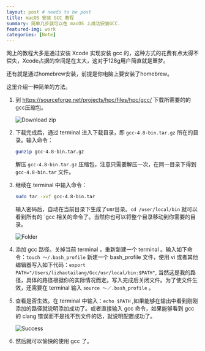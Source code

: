 ```yaml
---
layout: post # needs to be post
title: macOS 安装 GCC 教程
summary: 简单几步就可以在 macOS 上成功安装GCC.
featured-img: work
categories: [Note]
---
```


网上的教程大多是通过安装 Xcode 实现安装 gcc 的，这种方式的花费有点太得不偿失，Xcode占据的空间是在太大，这对于128g用户简直就是噩梦。

还有就是通过homebrew安装，前提是你电脑上要安装了homebrew。

这里介绍一种简单的方法。

1. 到 https://sourceforge.net/projects/hpc/files/hpc/gcc/ 下载所需要的的gcc压缩包。

	![Download zip](https://i.loli.net/2018/03/27/5ab9d6094d953.jpg)

2. 下载完成后，通过 terminal 进入下载目录，即 `gcc-4.8-bin.tar.gz` 所在的目录。输入命令：

	```bash
	gunzip gcc-4.8-bin.tar.gz
	```

	解压 `gcc-4.8-bin.tar.gz` 压缩包，注意只需要解压一次，在同一目录下得到 `gcc-4.8-bin.tar` 文件。

3. 继续在 terminal 中输入命令：
	
	```bash
	sudo tar -xvf gcc-4.8-bin.tar
	```

	输入密码后，自动在当前目录下生成了usr目录。`cd /user/local/bin` 就可以看到所有的 `gcc 相关的命令了。当然你也可以将整个目录移动到你需要的目录。
	
	![Folder](https://i.loli.net/2018/03/27/5ab9d6a4671dd.jpg)

4. 添加 gcc 路径。关掉当前 terminal ，重新新建一个 terminal 。输入如下命令：`touch ～/.bash_profile` 新建一个 bash_profile 文件，使用 vi 或者其他编辑器写入如下代码：`export PATH="/Users/lizhaotailang/Gcc/usr/local/bin:$PATH"`, 当然这是我的路径，具体的路径根据你的实际情况而定。写入完成后关闭文件。为了使文件生效，还需要在 terminal 输入 `source ～／.bash_profile` 。

5. 查看是否生效。在 terminal 中输入：`echo $PATH` ,如果能够在输出中看到刚刚添加的路径就说明添加成功了。或者直接输入 gcc 命令，如果能够看到 gcc 的 clang 错误而不是找不到文件的话，就说明配置成功了。

	![Success](https://i.loli.net/2018/03/27/5ab9d72a352d2.jpg)

6. 然后就可以愉快的使用 gcc 了。